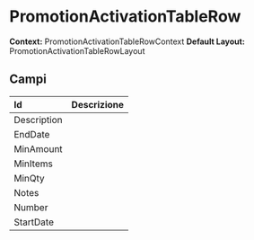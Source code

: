 # PromotionActivationTableRow

**Context:** PromotionActivationTableRowContext **Default Layout:** PromotionActivationTableRowLayout

## Campi

| Id | Descrizione |
| :--- | :--- |
| Description |  |
| EndDate |  |
| MinAmount |  |
| MinItems |  |
| MinQty |  |
| Notes |  |
| Number |  |
| StartDate |  |

